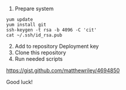 1. Prepare system
```
yum update
yum install git
ssh-keygen -t rsa -b 4096 -C 'cit'
cat ~/.ssh/id_rsa.pub
```

2. Add to repository Deployment key
3. Clone this repository
4. Run needed scripts


https://gist.github.com/matthewriley/4694850

Good luck!
